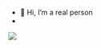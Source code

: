 - 👋 Hi, I’m a real person
- 
![](https://komarev.com/ghpvc/?username=sp4rrow98)

<!---
sp4rrow98/sp4rrow98 is a ✨ special ✨ repository because its `README.md` (this file) appears on your GitHub profile.
You can click the Preview link to take a look at your changes.
--->

